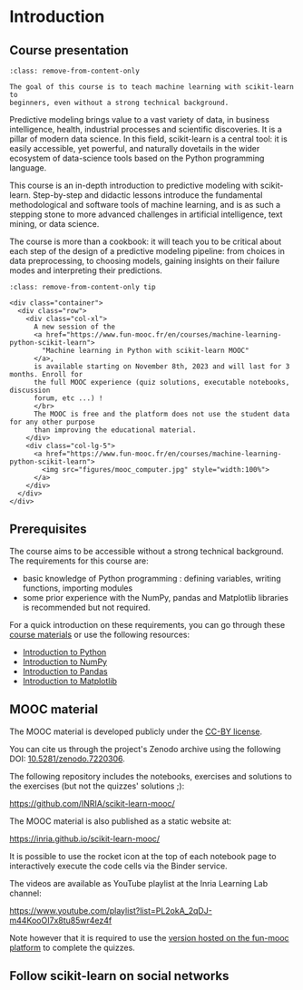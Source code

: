 # Introduction

## Course presentation

```{admonition} Welcome!
:class: remove-from-content-only

The goal of this course is to teach machine learning with scikit-learn to
beginners, even without a strong technical background.
```

Predictive modeling brings value to a vast variety of data, in business
intelligence, health, industrial processes and scientific discoveries. It is a
pillar of modern data science. In this field, scikit-learn is a central tool:
it is easily accessible, yet powerful, and naturally dovetails in the wider
ecosystem of data-science tools based on the Python programming language.

This course is an in-depth introduction to predictive modeling with
scikit-learn. Step-by-step and didactic lessons introduce the fundamental
methodological and software tools of machine learning, and is as such a
stepping stone to more advanced challenges in artificial intelligence, text
mining, or data science.

The course is more than a cookbook: it will teach you to be critical about each
step of the design of a predictive modeling pipeline: from choices in data
preprocessing, to choosing models, gaining insights on their failure modes and
interpreting their predictions.

```{admonition} Follow the MOOC
:class: remove-from-content-only tip

<div class="container">
  <div class="row">
    <div class="col-xl">
      A new session of the
      <a href="https://www.fun-mooc.fr/en/courses/machine-learning-python-scikit-learn">
        "Machine learning in Python with scikit-learn MOOC"
      </a>,
      is available starting on November 8th, 2023 and will last for 3 months. Enroll for
      the full MOOC experience (quiz solutions, executable notebooks, discussion
      forum, etc ...) !
      </br>
      The MOOC is free and the platform does not use the student data for any other purpose
      than improving the educational material.
    </div>
    <div class="col-lg-5">
      <a href="https://www.fun-mooc.fr/en/courses/machine-learning-python-scikit-learn">
        <img src="figures/mooc_computer.jpg" style="width:100%">
      </a>
    </div>
  </div>
</div>
```

## Prerequisites

The course aims to be accessible without a strong technical background. The
requirements for this course are:
- basic knowledge of Python programming : defining variables, writing
  functions, importing modules
- some prior experience with the NumPy, pandas and Matplotlib libraries is
  recommended but not required.

For a quick introduction on these requirements, you can go through these
[course materials](http://swcarpentry.github.io/python-novice-gapminder/)
or use the following resources:
- [Introduction to Python](https://scipy-lectures.org/intro/language/python_language.html)
- [Introduction to NumPy](https://sebastianraschka.com/blog/2020/numpy-intro.html)
- [Introduction to Pandas](https://pandas.pydata.org/docs/user_guide/10min.html)
- [Introduction to Matplotlib](https://sebastianraschka.com/blog/2020/numpy-intro.html#410-matplotlib)


## MOOC material

The MOOC material is developed publicly under the [CC-BY license](
https://github.com/INRIA/scikit-learn-mooc/blob/main/LICENSE).

You can cite us through the project's Zenodo archive using the following DOI:
[10.5281/zenodo.7220306](https://doi.org/10.5281/zenodo.7220306).

The following repository includes the notebooks, exercises and solutions to the
exercises (but not the quizzes' solutions ;):

  https://github.com/INRIA/scikit-learn-mooc/

The MOOC material is also published as a static website at:

  https://inria.github.io/scikit-learn-mooc/

It is possible to use the rocket icon at the top of each notebook
page to interactively execute the code cells via the Binder
service.

The videos are available as YouTube playlist at the Inria Learning Lab channel:

  https://www.youtube.com/playlist?list=PL2okA_2qDJ-m44KooOI7x8tu85wr4ez4f

Note however that it is required to use the
[version hosted on the fun-mooc platform](
https://www.fun-mooc.fr/en/courses/machine-learning-python-scikit-learn/)
to complete the quizzes.

## Follow scikit-learn on social networks

<div class="container-fluid">
    <div class="row">
        <div class="col">
          <a href="https://www.facebook.com/ScikitLearn/">
            <i class="fab fa-facebook fa-3x"></i>
          </a>
        </div>
        <div class="col">
          <a href="https://github.com/scikit-learn/scikit-learn">
            <i class="fab fa-github fa-3x"></i>
          </a>
        </div>
        <div class="col">
          <a href="https://www.instagram.com/scikitlearnofficial/">
            <i class="fab fa-instagram fa-3x"></i>
          </a>
        </div>
        <div class="col">
          <a href="https://www.linkedin.com/company/scikit-learn/">
            <i class="fab fa-linkedin fa-3x"></i>
          </a>
        </div>
        <div class="col">
          <a href="https://twitter.com/scikit_learn">
            <i class="fab fa-twitter fa-3x"></i>
          </a>
        </div>
        <div class="col">
          <a href="https://www.youtube.com/channel/UCJosFjYm0ZYVUARxuOZqnnw">
            <i class="fab fa-youtube fa-3x"></i>
          </a>
        </div>
    </div>
</div>
